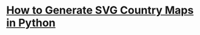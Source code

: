 # [How to Generate SVG Country Maps in Python](https://www.thepythoncode.com/article/generate-svg-country-maps-python)